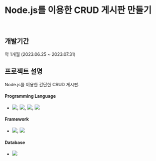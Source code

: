 # Node.js를 이용한 CRUD 게시판 만들기
<br>

## 개발기간

약 1개월 (2023.06.25 ~ 2023.07.31)

## 프로젝트 설명

Node.js를 이용한 간단한 CRUD 게시판.

####  Programming Language

* <img src="https://img.shields.io/badge/HTML5-E34F26?style=flat&logo=HTML5&logoColor=white">, <img src="https://img.shields.io/badge/CSS3-1572B6?style=flat&logo=CSS3&logoColor=white">, <img src="https://img.shields.io/badge/jQuery-0769AD?style=flat&logo=jQuery&logoColor=white">, 
  <img src="https://img.shields.io/badge/Javascript-F7DF1E?style=flat&logo=Javascript&logoColor=white"><br>

####  Framework

* <img src="https://img.shields.io/badge/Nodejs-339933?style=flat&logo=Node.js&logoColor=white">, <img src="https://img.shields.io/badge/Express-000000?style=flat&logo=Express&logoColor=white">

####  Database

* <img src="https://img.shields.io/badge/MySQL-4479A1?style=flat&logo=MySQL&logoColor=white"><br>
